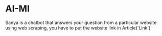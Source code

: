 # AI-Ml
Sanya is a chatbot that answers your question from a particular website using web scraping, you have to put the website link in Article('Link').
